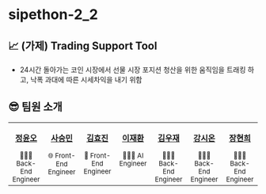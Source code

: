 # sipethon-2_2

## 📈 (가제) Trading Support Tool

- 24시간 돌아가는 코인 시장에서 선물 시장 포지션 청산을 위한 움직임을 트래킹 하고, 낙폭 과대에 따른 시세차익을 내기 위함

## 😎 팀원 소개

<table width="100%" align="center">
  <tr>
    <td align="center" valign="top" width="14.28%"><a href="https://github.com/jungyoonoh"><img src="https://avatars.githubusercontent.com/u/29244603?v=4" alt=""/><br /><p><b>정윤오</b></p></a><small>🧑🏻‍💻 Back-End Engineer</small></td>
    <td align="center" valign="top" width="14.28%"><a href="https://github.com/saseungmin"><img src="https://github.com/sipe-team/2-1_rust/assets/60775453/0a7ed783-a43c-408b-80e7-bcffc6ddcbd3" alt=""/><br /><p><b>사승민</b></p></a><small>🌐 Front-End Engineer</small></td>
    <td align="center" valign="top" width="14.28%"><a href="https://github.com/hy57in"><img src="https://github.com/sipe-team/2-1_rust/assets/60775453/ebb6ef7b-de1d-43ab-b7b1-8301f83f296e" alt=""/><br /><p><b>김효진</b></p></a><small>🐤 Front-End Engineer</small></td>
    <td align="center" valign="top" width="14.28%"><a href="https://github.com/jaehwlee"><img src="https://avatars.githubusercontent.com/u/33409264?v=4" alt=""/><br /><p><b>이재환</b></p></a><small>🧑🏻‍💻 AI Engineer</small></td>
    <td align="center" valign="top" width="14.28%"><a href="https://github.com/kwj1270"><img src="https://avatars.githubusercontent.com/u/50267433?v=4" alt=""/><br /><p><b>김우재</b></p></a><small>🧑🏻‍💻 Back-End Engineer</small></td>
    <td align="center" valign="top" width="14.28%"><a href="https://github.com/Yaminyam"><img src="https://avatars.githubusercontent.com/u/31057849?v=4" alt=""/><br /><p><b>강시온</b></p></a><small>🧑🏻‍💻 Back-End Engineer</small></td>
    <td align="center" valign="top" width="14.28%"><a href="https://github.com/Huey-J"><img src="https://avatars.githubusercontent.com/u/77145383?v=4" alt=""/><br /><p><b>장현희</b></p></a><small>🧑🏻‍💻 Back-End Engineer</small></td>
  </tr>
</table>
